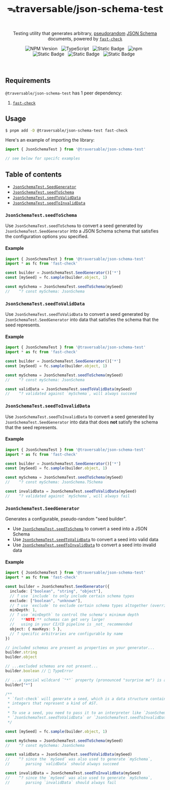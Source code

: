 <br>
<h1 align="center">ᯓ𝘁𝗿𝗮𝘃𝗲𝗿𝘀𝗮𝗯𝗹𝗲/𝗷𝘀𝗼𝗻-𝘀𝗰𝗵𝗲𝗺𝗮-𝘁𝗲𝘀𝘁</h1>
<br>

<p align="center">
  Testing utility that generates arbitrary, <a href="https://en.wikipedia.org/wiki/Pseudorandomness" target="_blank">pseudorandom</a> <a href="https://json-schema.org" target="_blank">JSON Schema</a> documents, powered by <a href="https://github.com/dubzzz/fast-check" target="_blank"><code>fast-check</code></a>
</p>

<div align="center">
  <img alt="NPM Version" src="https://img.shields.io/npm/v/%40traversable%2Fjson-schema-test?style=flat-square&logo=npm&label=npm&color=blue">
  &nbsp;
  <img alt="TypeScript" src="https://img.shields.io/badge/TypeScript-5.5%2B-blue?style=flat-square&logo=TypeScript&logoColor=4a9cf6">
  &nbsp;
  <img alt="Static Badge" src="https://img.shields.io/static/v1?label=Hippocratic%20License&message=HL3-FULL&labelColor=5e2751&color=bc8c3d">
  &nbsp;
  <img alt="npm" src="https://img.shields.io/npm/dt/@traversable/json-schema-test?style=flat-square">
  &nbsp;
</div>

<div align="center">
  <!-- <img alt="npm bundle size (scoped)" src="https://img.shields.io/bundlephobia/minzip/%40traversable/json-schema?style=flat-square&label=size">
  &nbsp; -->
  <img alt="Static Badge" src="https://img.shields.io/badge/%F0%9F%8C%B2-tree--shakeable-brightgreen?labelColor=white">
  &nbsp;
  <img alt="Static Badge" src="https://img.shields.io/badge/ESM-supported-2d9574?style=flat-square&logo=JavaScript">
  &nbsp;
  <img alt="Static Badge" src="https://img.shields.io/badge/CJS-supported-2d9574?style=flat-square&logo=Node.JS">
  &nbsp;
</div>
<br>
<br>

## Requirements

`@traversable/json-schema-test` has 1 peer dependency:

1. [`fast-check`](https://fast-check.dev/)

## Usage

```bash
$ pnpm add -D @traversable/json-schema-test fast-check
```

Here's an example of importing the library:

```typescript
import { JsonSchemaTest } from '@traversable/json-schema-test'

// see below for specifc examples
```

## Table of contents

- [`JsonSchemaTest.SeedGenerator`](https://github.com/traversable/schema/tree/main/packages/json-schema-test#jsonschematestseedgenerator)
- [`JsonSchemaTest.seedToSchema`](https://github.com/traversable/schema/tree/main/packages/json-schema-test#jsonschematestseedtoschema)
- [`JsonSchemaTest.seedToValidData`](https://github.com/traversable/schema/tree/main/packages/json-schema-test#jsonschematestseedtovaliddata)
- [`JsonSchemaTest.seedToInvalidData`](https://github.com/traversable/schema/tree/main/packages/json-schema-test#jsonschematestseedtoinvaliddata)


### `JsonSchemaTest.seedToSchema`

Use `JsonSchemaTest.seedToSchema` to convert a seed generated by `JsonSchemaTest.SeedGenerator` into a
JSON Schema schema that satisfies the configuration options you specified.

#### Example

```typescript
import { JsonSchemaTest } from '@traversable/json-schema-test'
import * as fc from 'fast-check'

const builder = JsonSchemaTest.SeedGenerator()['*']
const [mySeed] = fc.sample(builder.object, 1)

const mySchema = JsonSchemaTest.seedToSchema(mySeed)
//    ^? const mySchema: JsonSchema
```

### `JsonSchemaTest.seedToValidData`

Use `JsonSchemaTest.seedToValidData` to convert a seed generated by `JsonSchemaTest.SeedGenerator` into
data that satisfies the schema that the seed represents.

#### Example

```typescript
import { JsonSchemaTest } from '@traversable/json-schema-test'
import * as fc from 'fast-check'

const builder = JsonSchemaTest.SeedGenerator()['*']
const [mySeed] = fc.sample(builder.object, 1)

const mySchema = JsonSchemaTest.seedToSchema(mySeed)
//    ^? const mySchema: JsonSchema

const validData = JsonSchemaTest.seedToValidData(mySeed)
//    ^? validated against `mySchema`, will always succeed
```

### `JsonSchemaTest.seedToInvalidData`

Use `JsonSchemaTest.seedToInvalidData` to convert a seed generated by `JsonSchemaTest.SeedGenerator` into
data that does **not** satisfy the schema that the seed represents.

#### Example

```typescript
import { JsonSchemaTest } from '@traversable/json-schema-test'
import * as fc from 'fast-check'

const builder = JsonSchemaTest.SeedGenerator()['*']
const [mySeed] = fc.sample(builder.object, 1)

const mySchema = JsonSchemaTest.seedToSchema(mySeed)
//    ^? const mySchema: JsonSchema.TSchema

const invalidData = JsonSchemaTest.seedToValidData(mySeed)
//    ^? validated against `mySchema`, will always fail
```

### `JsonSchemaTest.SeedGenerator`

Generates a configurable, pseudo-random "seed builder".

- Use [`JsonSchemaTest.seedToSchema`](https://github.com/traversable/schema/tree/main/packages/json-schema-test#jsonschematestseedtoschema) to convert a seed into a JSON Schema
- Use [`JsonSchemaTest.seedToValidData`](https://github.com/traversable/schema/tree/main/packages/json-schema-test#jsonschematestseedtovaliddata) to convert a seed into valid data
- Use [`JsonSchemaTest.seedToInvalidData`](https://github.com/traversable/schema/tree/main/packages/json-schema-test#jsonschematestseedtoinvaliddata) to convert a seed into invalid data

#### Example

```typescript
import { JsonSchemaTest } from '@traversable/json-schema-test'
import * as fc from 'fast-check'

const builder = JsonSchemaTest.SeedGenerator({
  include: ["boolean", "string", "object"],
  // 𐙘 use `include` to only include certain schema types
  exclude: ["boolean", "unknown"],
  // 𐙘 use `exclude` to exclude certain schema types altogether (overrides `include`)
  minDepth: 1,
  // 𐙘 use `minDepth` to control the schema's minimum depth
  //   **NOTE:** schemas can get very large!
  //   using in your CI/CD pipeline is _not_ recommended
  object: { maxKeys: 5 },
  // 𐙘 specific arbitraries are configurable by name
})

// included schemas are present as properties on your generator...
builder.string
builder.object

// ...excluded schemas are not present...
builder.boolean // 🚫 TypeError

// ...a special wildcard `"*"` property (pronounced "surprise me") is always present:
builder["*"]

/**
 * `fast-check` will generate a seed, which is a data structure containing
 * integers that represent a kind of AST.
 *
 * To use a seed, you need to pass it to an interpreter like `JsonSchemaTest.seedToSchema`,
 * `JsonSchemaTest.seedToValidData` or `JsonSchemaTest.seedToInvalidData`:
 */

const [mySeed] = fc.sample(builder.object, 1)

const mySchema = JsonSchemaTest.seedToSchema(mySeed)
//    ^? const mySchema: JsonSchema

const validData = JsonSchemaTest.seedToValidData(mySeed)
//    ^? since the `mySeed` was also used to generate `mySchema`,
//       parsing `validData` should always succeed

const invalidData = JsonSchemaTest.seedToInvalidData(mySeed)
//    ^? since the `mySeed` was also used to generate `mySchema`,
//       parsing `invalidData` should always fail
```

